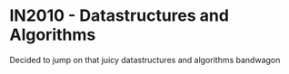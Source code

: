 # IN2010 - Datastructures and Algorithms

 Decided to jump on that juicy datastructures and algorithms bandwagon
